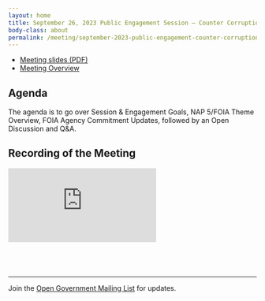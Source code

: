 ```yaml
---
layout: home
title: September 26, 2023 Public Engagement Session – Counter Corruption and Ensure Government Integrity and Accountability to the Public (FOIA Focus only)
body-class: about
permalink: /meeting/september-2023-public-engagement-counter-corruption-and-ensure-government-integrity-foia/
---
```


* [Meeting slides (PDF)](/assets/files/2023-09-26-slides.pdf)
* [Meeting Overview](/assets/files/2023-09-26-Engagement-Session-Meeting-Overview.pdf2023-09-26-Engagement-Session-Meeting-Overview.pdf)


## Agenda

The agenda is to go over Session & Engagement Goals, NAP 5/FOIA Theme Overview, FOIA Agency Commitment Updates, followed by an Open Discussion and Q&A.

## Recording of the Meeting

<div class="video-container" style="margin-bottom: 5em">
<iframe src="https://www.youtube.com/embed/mO6VFrlhftU?si=d7D831hL917Sw8Me" title="YouTube video player" frameborder="0" allow="accelerometer; autoplay; clipboard-write; encrypted-media; gyroscope; picture-in-picture" allowfullscreen></iframe>
</div>

---

Join the [Open Government Mailing List](https://groups.google.com/g/us-open-government) for updates.

